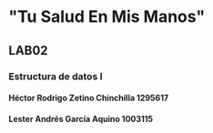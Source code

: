 # "Tu Salud En Mis Manos"
## LAB02
### Estructura de datos I
####
#### Héctor Rodrigo Zetino Chinchilla 1295617
#### Lester Andrés García Aquino 1003115
